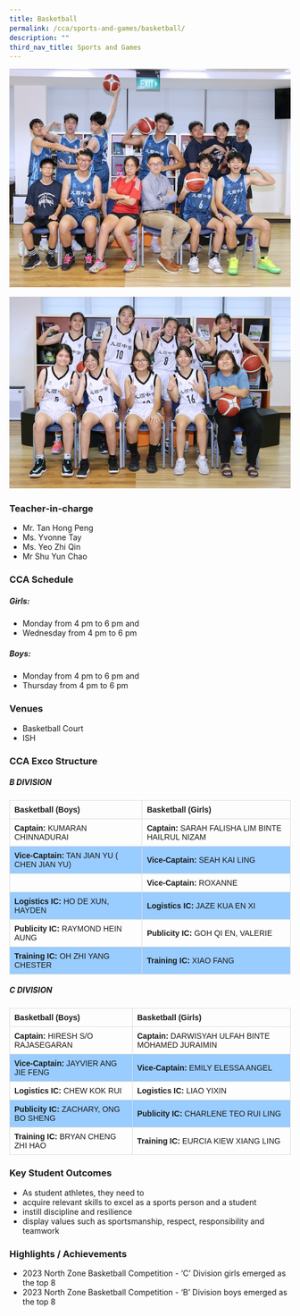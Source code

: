 ```yaml
---
title: Basketball
permalink: /cca/sports-and-games/basketball/
description: ""
third_nav_title: Sports and Games
---
```

![](/images/StudDevelopment/CCAs/SportsGames/Basketball/basketball%20(boys)_2023.JPG)

![](/images/StudDevelopment/CCAs/SportsGames/Basketball/basketball%20(girls)_2023.JPG)

### Teacher-in-charge
* Mr. Tan Hong Peng 
* Ms. Yvonne Tay 
* Ms. Yeo Zhi Qin 
* Mr Shu Yun Chao

### CCA Schedule
##### Girls:
* Monday from 4 pm to 6 pm and
* Wednesday from 4 pm to 6 pm

##### Boys:
* Monday from 4 pm to 6 pm and
* Thursday from 4 pm to 6 pm

### Venues
* Basketball Court
* ISH

### CCA Exco Structure

<style>
table {
  font-family: arial, sans-serif;
  border-collapse: collapse;
  width: 100%;
}

td, th {
  border: 1px solid #dddddd;
  text-align: left;
  padding: 8px;
}

tr:nth-child(even) {
  background-color: #99ccff;
}
</style>



##### B DIVISION

| Basketball (Boys) | Basketball (Girls) |
| -------- | -------- |
| **Captain:** KUMARAN CHINNADURAI    | **Captain:** SARAH FALISHA LIM BINTE HAILRUL NIZAM     |
| **Vice-Captain:** TAN JIAN YU ( CHEN JIAN YU)     | **Vice-Captain:** SEAH KAI LING     |
|    | **Vice-Captain:** ROXANNE   |
| **Logistics IC:** HO DE XUN, HAYDEN     | **Logistics IC:** JAZE KUA EN XI    |
| **Publicity IC:** RAYMOND HEIN AUNG     | **Publicity IC:** GOH QI EN, VALERIE     |
| **Training IC:** OH ZHI YANG CHESTER     | **Training IC:** XIAO FANG     |

##### C DIVISION


| Basketball (Boys) | Basketball (Girls) |
| -------- | -------- |
| **Captain:** HIRESH S/O RAJASEGARAN    | **Captain:** DARWISYAH ULFAH BINTE MOHAMED JURAIMIN     |
| **Vice-Captain:** JAYVIER ANG JIE FENG    | **Vice-Captain:** EMILY ELESSA ANGEL     |
| **Logistics IC:** CHEW KOK RUI    | **Logistics IC:** LIAO YIXIN     |
| **Publicity IC:** ZACHARY, ONG BO SHENG     | **Publicity IC:** CHARLENE TEO RUI LING     |
| **Training IC:** BRYAN CHENG ZHI HAO    | **Training IC:** EURCIA KIEW XIANG LING    |

### Key Student Outcomes

* As student athletes, they need to
* acquire relevant skills to excel as a sports person and a student
* instill discipline and resilience
* display values such as sportsmanship, respect, responsibility and teamwork

### Highlights / Achievements

* 2023 North Zone Basketball Competition - ‘C’ Division girls emerged as the top 8
* 2023 North Zone Basketball Competition - ‘B’ Division boys emerged as the top 8